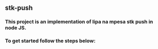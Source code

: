 ## stk-push
### This project is an implementation of lipa na mpesa stk push in node JS.
### To get started follow the steps below:
``` git clone 


